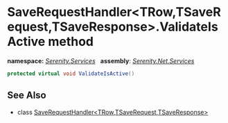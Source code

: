 # SaveRequestHandler&lt;TRow,TSaveRequest,TSaveResponse&gt;.ValidateIsActive method
**namespace:** *[Serenity.Services](../../README.md#serenity.services-namespace)*   **assembly**: *[Serenity.Net.Services](../../README.md)*

```csharp
protected virtual void ValidateIsActive()
```

## See Also

* class [SaveRequestHandler&lt;TRow,TSaveRequest,TSaveResponse&gt;](../SaveRequestHandler-3.md)